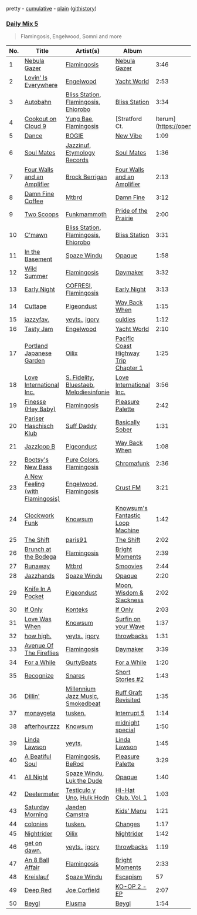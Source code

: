 pretty - [cumulative](/playlists/cumulative/Daily%20Mix%205.md) - [plain](/playlists/plain/37i9dQZF1E36TO0q54WsJv) ([githistory](https://github.githistory.xyz/vitokorn/spotify-playlist-archive/blob/master/playlists/plain/37i9dQZF1E36TO0q54WsJv))
### [Daily Mix 5](https://open.spotify.com/playlist/37i9dQZF1E36TO0q54WsJv)

> Flamingosis, Engelwood, Somni and more

| No. | Title | Artist(s) | Album | Length |
|---|---|---|---|---|
| 1 | [Nebula Gazer](https://open.spotify.com/track/7e2AxggswjeJd2hlqPeNqw) | [Flamingosis](https://open.spotify.com/artist/75cW8FFekyCjj0mfZM1Gfb) | [Nebula Gazer](https://open.spotify.com/album/6ZplHdnrLYmdlKYTQhQM8s) | 3:46 |
| 2 | [Lovin' Is Everywhere](https://open.spotify.com/track/1AglI76RB3xj0yA2Z0NJ8B) | [Engelwood](https://open.spotify.com/artist/7rgCh0Go1ezmcV75kXQM2T) | [Yacht World](https://open.spotify.com/album/4Lzf3MQuKBkG9goRNZ0XtX) | 2:53 |
| 3 | [Autobahn](https://open.spotify.com/track/0kvVStZEsy1sfI3ovQuzVY) | [Bliss Station](https://open.spotify.com/artist/14nuxkCmtQBF2SJfwl6vLu), [Flamingosis](https://open.spotify.com/artist/75cW8FFekyCjj0mfZM1Gfb), [Ehiorobo](https://open.spotify.com/artist/5kZ3bLambJ4rBTQ7c2pmi5) | [Bliss Station](https://open.spotify.com/album/6S2MBtq9oY2P989g8U4wlS) | 3:34 |
| 4 | [Cookout on Cloud 9](https://open.spotify.com/track/1ApyhR6r0RS9SQqxuiOlgt) | [Yung Bae](https://open.spotify.com/artist/30FDJPN3RtwJZ20g5YGCRX), [Flamingosis](https://open.spotify.com/artist/75cW8FFekyCjj0mfZM1Gfb) | [Stratford Ct. | Iterum](https://open.spotify.com/album/3fpiSLxyUVMc3HP0zpZktm) | 1:55 |
| 5 | [Dance](https://open.spotify.com/track/5cqjck01ZaauZAG4fRmcOb) | [BOGIE](https://open.spotify.com/artist/2ybahPpyBgwcAU0xoHKBbt) | [New Vibe](https://open.spotify.com/album/0NVVr27IC4DU3g6SNwv2rn) | 1:09 |
| 6 | [Soul Mates](https://open.spotify.com/track/7pFRhCj70NUNZG4xMDEQj8) | [Jazzinuf](https://open.spotify.com/artist/6rJ1GwtHin2BJbKLuNn9pi), [Etymology Records](https://open.spotify.com/artist/6sHwGhhYxjbUEiT06hnt20) | [Soul Mates](https://open.spotify.com/album/0FlFKikrKvQwyWgkItuS4S) | 1:36 |
| 7 | [Four Walls and an Amplifier](https://open.spotify.com/track/0XuWLpllnwmIBxdHLoRKm1) | [Brock Berrigan](https://open.spotify.com/artist/39sPWwRyNp4NNMyWzN7I0o) | [Four Walls and an Amplifier](https://open.spotify.com/album/4muoD957HsInUreETMTfDa) | 2:13 |
| 8 | [Damn Fine Coffee](https://open.spotify.com/track/3nGTiDCUclZCTs54vkAAxV) | [Mtbrd](https://open.spotify.com/artist/6vXJ4kIg2HlqsSfX3S1RHV) | [Damn Fine](https://open.spotify.com/album/1cBSjo0BR2J27OxSwgrusw) | 3:12 |
| 9 | [Two Scoops](https://open.spotify.com/track/1elbJTb6iK2jsw8QOTkTaq) | [Funkmammoth](https://open.spotify.com/artist/6snr2uV0JQDKLW9yWzRkPj) | [Pride of the Prairie](https://open.spotify.com/album/1tjPEdV3n8emNeS3j4l6xi) | 2:00 |
| 10 | [C'mawn](https://open.spotify.com/track/76UlbwZsf1KjETDmkrwDbW) | [Bliss Station](https://open.spotify.com/artist/14nuxkCmtQBF2SJfwl6vLu), [Flamingosis](https://open.spotify.com/artist/75cW8FFekyCjj0mfZM1Gfb), [Ehiorobo](https://open.spotify.com/artist/5kZ3bLambJ4rBTQ7c2pmi5) | [Bliss Station](https://open.spotify.com/album/6S2MBtq9oY2P989g8U4wlS) | 3:31 |
| 11 | [In the Basement](https://open.spotify.com/track/154ye5EjW55kiCyDcG7Yvs) | [Spaze Windu](https://open.spotify.com/artist/0yAQ48yJ94zWFTs0YUIdcE) | [Opaque](https://open.spotify.com/album/6jTRaWQrqhd7Sqodh6zfte) | 1:58 |
| 12 | [Wild Summer](https://open.spotify.com/track/0yGK2x1dezOEwQt6CK0tDx) | [Flamingosis](https://open.spotify.com/artist/75cW8FFekyCjj0mfZM1Gfb) | [Daymaker](https://open.spotify.com/album/61H3cb9u9WlaajR64UWu7c) | 3:32 |
| 13 | [Early Night](https://open.spotify.com/track/5wyC1mMIM5dw5N3So27Nou) | [COFRESI](https://open.spotify.com/artist/5qqc3uTsdX82MR0IpU5jsY), [Flamingosis](https://open.spotify.com/artist/75cW8FFekyCjj0mfZM1Gfb) | [Early Night](https://open.spotify.com/album/38hAibwNV2A9kiUwdmu26a) | 3:13 |
| 14 | [Cuttape](https://open.spotify.com/track/1CMTrhrYgOigMSdnMQDg3n) | [Pigeondust](https://open.spotify.com/artist/3ZGFuMnNyyCIAnq5vARz1W) | [Way Back When](https://open.spotify.com/album/087hIkEK0BxKSVELZumiy5) | 1:15 |
| 15 | [jazzyfav.](https://open.spotify.com/track/2vLY1XY3CldlvrDnEN1Xj6) | [yeyts.](https://open.spotify.com/artist/4fawpeTlkJtDMXDzJmBYSR), [igory](https://open.spotify.com/artist/1TPZvujEmCbb9Yw7QwoTH9) | [ouldies](https://open.spotify.com/album/5PnTCOjdRXgtrrL3gCB2Yi) | 1:12 |
| 16 | [Tasty Jam](https://open.spotify.com/track/5Sg9WLdEmhstS2cb3Cemm1) | [Engelwood](https://open.spotify.com/artist/7rgCh0Go1ezmcV75kXQM2T) | [Yacht World](https://open.spotify.com/album/4Lzf3MQuKBkG9goRNZ0XtX) | 2:10 |
| 17 | [Portland Japanese Garden](https://open.spotify.com/track/40bFEv8Bu4z8AAKrs5juRi) | [Oilix](https://open.spotify.com/artist/5hXOmfSG0AUYWd2ipat82x) | [Pacific Coast Highway Trip Chapter 1](https://open.spotify.com/album/5kYUXxp168ugcNL0tgS2Pq) | 1:25 |
| 18 | [Love International Inc.](https://open.spotify.com/track/7lu8PAKaE50FzPOZ9LDXR5) | [S. Fidelity](https://open.spotify.com/artist/3XQIlYQsopsDCYMSkf1rEW), [Bluestaeb](https://open.spotify.com/artist/67pW04a6jpdQR2yWqjcfxs), [Melodiesinfonie](https://open.spotify.com/artist/3YndyZk8nVLJKspIBo0nLd) | [Love International Inc.](https://open.spotify.com/album/3USYXQTxvRJHiuf1frYiYY) | 3:56 |
| 19 | [Finesse (Hey Baby)](https://open.spotify.com/track/6aKEtd7dEepK0II3qqarDb) | [Flamingosis](https://open.spotify.com/artist/75cW8FFekyCjj0mfZM1Gfb) | [Pleasure Palette](https://open.spotify.com/album/6bQTJBifteaLOuon70AS6n) | 2:42 |
| 20 | [Pariser Haschisch Klub](https://open.spotify.com/track/6wgg8XfsLyVSbjhi9tcfzr) | [Suff Daddy](https://open.spotify.com/artist/7BYXrz5LhCrix6A3EwPvU0) | [Basically Sober](https://open.spotify.com/album/2ViWXRhHag4vIYaKl7U194) | 1:31 |
| 21 | [Jazzloop B](https://open.spotify.com/track/4tRBd85b19I38u3O0jlOAn) | [Pigeondust](https://open.spotify.com/artist/3ZGFuMnNyyCIAnq5vARz1W) | [Way Back When](https://open.spotify.com/album/087hIkEK0BxKSVELZumiy5) | 1:08 |
| 22 | [Bootsy's New Bass](https://open.spotify.com/track/61zPa8kQBPi4Mec9COhKbx) | [Pure Colors](https://open.spotify.com/artist/6pa33j3GieYhexuZGFA0ql), [Flamingosis](https://open.spotify.com/artist/75cW8FFekyCjj0mfZM1Gfb) | [Chromafunk](https://open.spotify.com/album/4rksOSuR4QPmGkOAqjX7mG) | 2:36 |
| 23 | [A New Feeling (with Flamingosis)](https://open.spotify.com/track/0FWkA0wpmzTYoYS67MIK89) | [Engelwood](https://open.spotify.com/artist/7rgCh0Go1ezmcV75kXQM2T), [Flamingosis](https://open.spotify.com/artist/75cW8FFekyCjj0mfZM1Gfb) | [Crust FM](https://open.spotify.com/album/3je8umRciaq7fZ62YAUQ3K) | 3:21 |
| 24 | [Clockwork Funk](https://open.spotify.com/track/77Lp6XYGRp77Jv9Sj05Bee) | [Knowsum](https://open.spotify.com/artist/5n286gaq2TJok5XfBjSX7q) | [Knowsum's Fantastic Loop Machine](https://open.spotify.com/album/1uZuHzOczYa0em5ECcFst5) | 1:42 |
| 25 | [The Shift](https://open.spotify.com/track/0iQusr2s3eRXU9jDrnQBGX) | [paris91](https://open.spotify.com/artist/0IF1xUEFhGXZ7zz8BW1zqv) | [The Shift](https://open.spotify.com/album/5L28wlH8ZYO4EIyga0yLxx) | 2:02 |
| 26 | [Brunch at the Bodega](https://open.spotify.com/track/2DYb9OVtTaRWVA7qmZ4CdX) | [Flamingosis](https://open.spotify.com/artist/75cW8FFekyCjj0mfZM1Gfb) | [Bright Moments](https://open.spotify.com/album/79A60jmAsN0A0vmbqosE6w) | 2:39 |
| 27 | [Runaway](https://open.spotify.com/track/7If30RSvxi3TN0yfsEvubr) | [Mtbrd](https://open.spotify.com/artist/6vXJ4kIg2HlqsSfX3S1RHV) | [Smoovies](https://open.spotify.com/album/2coYU6EESF88Wz2gx1fgsc) | 2:44 |
| 28 | [Jazzhands](https://open.spotify.com/track/6I3DqzubHWBKgj4XsAoxvu) | [Spaze Windu](https://open.spotify.com/artist/0yAQ48yJ94zWFTs0YUIdcE) | [Opaque](https://open.spotify.com/album/6jTRaWQrqhd7Sqodh6zfte) | 2:20 |
| 29 | [Knife In A Pocket](https://open.spotify.com/track/553AetzeEUxKEqZOyMyjLN) | [Pigeondust](https://open.spotify.com/artist/3ZGFuMnNyyCIAnq5vARz1W) | [Moon, Wisdom & Slackness](https://open.spotify.com/album/3ICgXKPcqTnA1flXqWbRjs) | 2:02 |
| 30 | [If Only](https://open.spotify.com/track/4ICxE6P3ltlOMP9JhnUBRr) | [Konteks](https://open.spotify.com/artist/38lJ5B9ZBk3zsRKEf3oG2R) | [If Only](https://open.spotify.com/album/2ttCBrrSb16GauboK97iI9) | 2:03 |
| 31 | [Love Was When](https://open.spotify.com/track/493PR553IrEEJ4RK2fn85M) | [Knowsum](https://open.spotify.com/artist/5n286gaq2TJok5XfBjSX7q) | [Surfin on your Wave](https://open.spotify.com/album/4sdVw3Blavcj9YK3VUoIAx) | 1:37 |
| 32 | [how high.](https://open.spotify.com/track/3dnndiXT2FwRVkpOQCiNoV) | [yeyts.](https://open.spotify.com/artist/4fawpeTlkJtDMXDzJmBYSR), [igory](https://open.spotify.com/artist/1TPZvujEmCbb9Yw7QwoTH9) | [throwbacks](https://open.spotify.com/album/0pIhc3XgsWadgFsn6wMw10) | 1:31 |
| 33 | [Avenue Of The Fireflies](https://open.spotify.com/track/4sFLrUl0Omp65zLQEJZcNB) | [Flamingosis](https://open.spotify.com/artist/75cW8FFekyCjj0mfZM1Gfb) | [Daymaker](https://open.spotify.com/album/61H3cb9u9WlaajR64UWu7c) | 3:39 |
| 34 | [For a While](https://open.spotify.com/track/6aH2oPl3EUUvq06BAJ27q3) | [GurtyBeats](https://open.spotify.com/artist/5uho8NPQ2MAnDKEVhBdsJ8) | [For a While](https://open.spotify.com/album/1UR9ou9JEPqfvPUlhRqcA1) | 1:20 |
| 35 | [Recognize](https://open.spotify.com/track/5RO1qySkmIVBpYOlIZW007) | [Snares](https://open.spotify.com/artist/7h46uhEJEFdbvHJj4Kmz1D) | [Short Stories #2](https://open.spotify.com/album/1KZTSCU5psinmwZr7ziKGF) | 1:43 |
| 36 | [Dillin'](https://open.spotify.com/track/4w54Hk4UbpfsG6WsZnO3Fl) | [Millennium Jazz Music](https://open.spotify.com/artist/5Z0IPiVInY7yKWbuM0E32Y), [Smokedbeat](https://open.spotify.com/artist/5CSh3jHl5ivr6NDKwicQyd) | [Ruff Graft Revisited](https://open.spotify.com/album/3M3VV4G35HavqbyrXTZgDi) | 1:35 |
| 37 | [monaygeta](https://open.spotify.com/track/5YEPrahKEWswQjd89kzm2Q) | [tusken.](https://open.spotify.com/artist/43P02sF00xAIa3d9mp1n24) | [Interrupt 5](https://open.spotify.com/album/6CcxIqIlVjCBtibahOCc6r) | 1:14 |
| 38 | [afterhourzzz](https://open.spotify.com/track/4Vid8btAN5SMaINU28otpW) | [Knowsum](https://open.spotify.com/artist/5n286gaq2TJok5XfBjSX7q) | [midnight special](https://open.spotify.com/album/5YOL7cRFekvhQ2CmItnQzu) | 1:50 |
| 39 | [Linda Lawson](https://open.spotify.com/track/24K3QpMnUl1XNTpjV96KMk) | [yeyts.](https://open.spotify.com/artist/4fawpeTlkJtDMXDzJmBYSR) | [Linda Lawson](https://open.spotify.com/album/4rrW4wgoXOtnmSadKh1QO9) | 1:45 |
| 40 | [A Beatiful Soul](https://open.spotify.com/track/5Qx0xey1wSHDs4UpaYo1Nd) | [Flamingosis](https://open.spotify.com/artist/75cW8FFekyCjj0mfZM1Gfb), [BeRod](https://open.spotify.com/artist/7wZfyIzgRweHcUQlft2RTf) | [Pleasure Palette](https://open.spotify.com/album/6bQTJBifteaLOuon70AS6n) | 3:29 |
| 41 | [All Night](https://open.spotify.com/track/5boBifgr3z0kpr6qtZaOil) | [Spaze Windu](https://open.spotify.com/artist/0yAQ48yJ94zWFTs0YUIdcE), [Luk the Dude](https://open.spotify.com/artist/1PAbGCaNN3MsBj89AZIRdM) | [Opaque](https://open.spotify.com/album/6jTRaWQrqhd7Sqodh6zfte) | 1:40 |
| 42 | [Deetermeter](https://open.spotify.com/track/75hVwE5NT3EZf0Wt2XSYoJ) | [Testiculo y Uno](https://open.spotify.com/artist/0pkecf4XKAVfFHUtgdoSE9), [Hulk Hodn](https://open.spotify.com/artist/3rCwiAT9oVk1TRcY8A5x9r) | [Hi-Hat Club, Vol. 1](https://open.spotify.com/album/1hdEyZNjILwwKPTbzQoKYW) | 1:03 |
| 43 | [Saturday Morning](https://open.spotify.com/track/4nhcOOSb7RubUsFWtWHlwH) | [Jaeden Camstra](https://open.spotify.com/artist/1xOgtDBKnZvSLAgCVSOmNH) | [Kids' Menu](https://open.spotify.com/album/5QZRe9oZyiwJG3LqYzLQc2) | 1:21 |
| 44 | [colonies](https://open.spotify.com/track/0H0UnbBUfORmAOA8njrv1r) | [tusken.](https://open.spotify.com/artist/43P02sF00xAIa3d9mp1n24) | [Changes](https://open.spotify.com/album/6vfHCKxIPfccCy9wrSET1J) | 1:17 |
| 45 | [Nightrider](https://open.spotify.com/track/17JtBnNxYdyS1t0ptxpbKL) | [Oilix](https://open.spotify.com/artist/5hXOmfSG0AUYWd2ipat82x) | [Nightrider](https://open.spotify.com/album/4AoIAUzEIwcTqJXPxbBKcp) | 1:42 |
| 46 | [get on dawn.](https://open.spotify.com/track/3FEsuBE7lRdz9CqOna1gR0) | [yeyts.](https://open.spotify.com/artist/4fawpeTlkJtDMXDzJmBYSR), [igory](https://open.spotify.com/artist/1TPZvujEmCbb9Yw7QwoTH9) | [throwbacks](https://open.spotify.com/album/0pIhc3XgsWadgFsn6wMw10) | 1:19 |
| 47 | [An 8 Ball Affair](https://open.spotify.com/track/0QigEOtwIDKK9ECFKepHKF) | [Flamingosis](https://open.spotify.com/artist/75cW8FFekyCjj0mfZM1Gfb) | [Bright Moments](https://open.spotify.com/album/66WB7trJcMz1nUDxsNQt5g) | 2:33 |
| 48 | [Kreislauf](https://open.spotify.com/track/72AXwaqPKRVoVZmxKZvmcy) | [Spaze Windu](https://open.spotify.com/artist/0yAQ48yJ94zWFTs0YUIdcE) | [Escapism](https://open.spotify.com/album/5NwcA61rdZn4KAQL1Hf75Q) | 57 |
| 49 | [Deep Red](https://open.spotify.com/track/16lm6cUUG6LmTGwttbiht5) | [Joe Corfield](https://open.spotify.com/artist/4PTdN7iZceYLYGvOTxwAgl) | [KO-OP 2 - EP](https://open.spotify.com/album/0ug3sCsjnVSLpABRKVZflj) | 2:07 |
| 50 | [Beygl](https://open.spotify.com/track/1aZyPoFgX5B969aPmou3ap) | [Plusma](https://open.spotify.com/artist/1BrPtX4urPftXEDWrVTdRH) | [Beygl](https://open.spotify.com/album/3WIiH4Yji8nrCE6NRt02fd) | 1:54 |